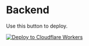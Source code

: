 # Backend

Use this button to deploy.

[![Deploy to Cloudflare Workers](https://deploy.workers.cloudflare.com/button)](https://deploy.workers.cloudflare.com/?url=https://github.com/prognoveljs/prognovel-workers)
